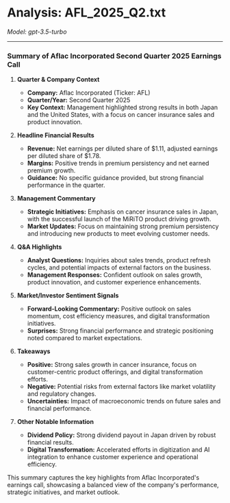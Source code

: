 # Analysis: AFL_2025_Q2.txt

*Model: gpt-3.5-turbo*

---

### Summary of Aflac Incorporated Second Quarter 2025 Earnings Call

1. **Quarter & Company Context**
   - **Company:** Aflac Incorporated (Ticker: AFL)
   - **Quarter/Year:** Second Quarter 2025
   - **Key Context:** Management highlighted strong results in both Japan and the United States, with a focus on cancer insurance sales and product innovation.

2. **Headline Financial Results**
   - **Revenue:** Net earnings per diluted share of $1.11, adjusted earnings per diluted share of $1.78.
   - **Margins:** Positive trends in premium persistency and net earned premium growth.
   - **Guidance:** No specific guidance provided, but strong financial performance in the quarter.

3. **Management Commentary**
   - **Strategic Initiatives:** Emphasis on cancer insurance sales in Japan, with the successful launch of the MiRiTO product driving growth.
   - **Market Updates:** Focus on maintaining strong premium persistency and introducing new products to meet evolving customer needs.

4. **Q&A Highlights**
   - **Analyst Questions:** Inquiries about sales trends, product refresh cycles, and potential impacts of external factors on the business.
   - **Management Responses:** Confident outlook on sales growth, product innovation, and customer experience enhancements.

5. **Market/Investor Sentiment Signals**
   - **Forward-Looking Commentary:** Positive outlook on sales momentum, cost efficiency measures, and digital transformation initiatives.
   - **Surprises:** Strong financial performance and strategic positioning noted compared to market expectations.

6. **Takeaways**
   - **Positive:** Strong sales growth in cancer insurance, focus on customer-centric product offerings, and digital transformation efforts.
   - **Negative:** Potential risks from external factors like market volatility and regulatory changes.
   - **Uncertainties:** Impact of macroeconomic trends on future sales and financial performance.

7. **Other Notable Information**
   - **Dividend Policy:** Strong dividend payout in Japan driven by robust financial results.
   - **Digital Transformation:** Accelerated efforts in digitization and AI integration to enhance customer experience and operational efficiency.

This summary captures the key highlights from Aflac Incorporated's earnings call, showcasing a balanced view of the company's performance, strategic initiatives, and market outlook.